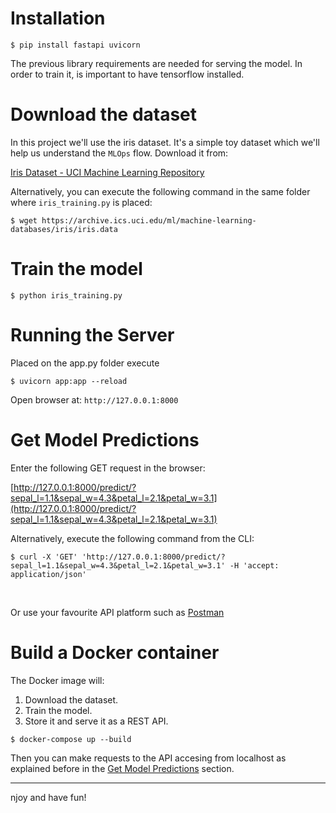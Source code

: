 # Installation
`$ pip install fastapi uvicorn`

The previous library requirements are needed for serving the model.
In order to train it, is important to have tensorflow installed.
# Download the dataset

In this project we'll use the iris dataset. It's a simple toy dataset which
we'll help us understand the `MLOps` flow. Download it from:


[Iris Dataset - UCI Machine Learning Repository](https://archive.ics.uci.edu/ml/machine-learning-databases/iris/iris.data)

Alternatively, you can execute the following command in the same folder where
`iris_training.py` is placed:

`$ wget https://archive.ics.uci.edu/ml/machine-learning-databases/iris/iris.data`

# Train the model
`$ python iris_training.py`

# Running the Server
Placed on the app.py folder execute

`$ uvicorn app:app --reload`

Open browser at: `http://127.0.0.1:8000`

# Get Model Predictions
Enter the following GET request in the browser:

[http://127.0.0.1:8000/predict/?sepal_l=1.1&sepal_w=4.3&petal_l=2.1&petal_w=3.1](http://127.0.0.1:8000/predict/?sepal_l=1.1&sepal_w=4.3&petal_l=2.1&petal_w=3.1)

Alternatively, execute the following command from the CLI:

``$ curl -X 'GET' 'http://127.0.0.1:8000/predict/?sepal_l=1.1&sepal_w=4.3&petal_l=2.1&petal_w=3.1' -H 'accept: application/json'``

<br>

Or use your favourite API platform such as [Postman](https://www.postman.com/)
# Build a Docker container

The Docker image will:
1. Download the dataset.
2. Train the model.
3. Store it and serve it as a REST API.

`$ docker-compose up --build`

Then you can make requests to the API accesing from localhost as explained before
in the [Get Model Predictions](#get-model-predictions) section.

* * *
njoy and have fun!